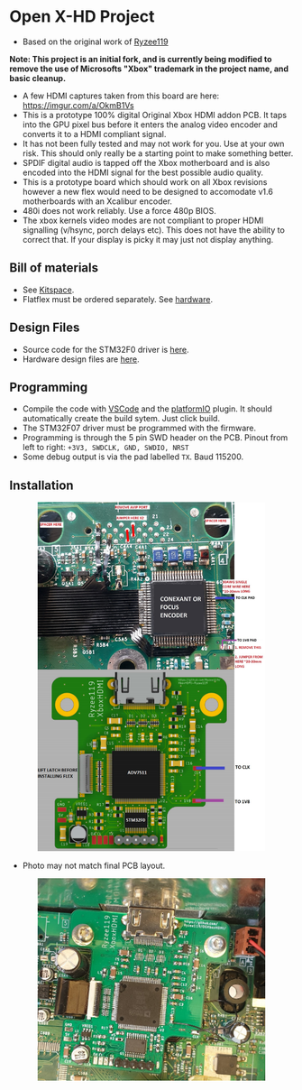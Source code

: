 # Open X-HD Project
* Based on the original work of [Ryzee119](https://github.com/Ryzee119/XboxHDMI-Ryzee119)

**Note: This project is an initial fork, and is currently being modified to remove the use of Microsofts "Xbox" trademark in the project name, and basic cleanup.**

* A few HDMI captures taken from this board are here: https://imgur.com/a/OkmB1Vs
* This is a prototype 100% digital Original Xbox HDMI addon PCB. It taps into the GPU pixel bus before it enters the analog video encoder and converts it to a HDMI compliant signal.
* It has not been fully tested and may not work for you. Use at your own risk. This should only really be a starting point to make something better.
* SPDIF digital audio is tapped off the Xbox motherboard and is also encoded into the HDMI signal for the best possible audio quality.
* This is a prototype board which should work on all Xbox revisions however a new flex would need to be designed to accomodate v1.6 motherboards with an Xcalibur encoder.
* 480i does not work reliably. Use a force 480p BIOS.
* The xbox kernels video modes are not compliant to proper HDMI signalling (v/hsync, porch delays etc). This does not have the ability to correct that. If your display is picky it may just not display anything.

## Bill of materials
* See [Kitspace](https://kitspace.org/boards/github.com/ryzee119/XboxHDMI-Ryzee119/).
* Flatflex must be ordered separately. See [hardware](./hardware).

## Design Files
* Source code for the STM32F0 driver is [here](./src).
* Hardware design files are [here](./hardware).

## Programming
* Compile the code with [VSCode](https://code.visualstudio.com/) and the [platformIO](https://platformio.org/install/ide?install=vscode) plugin. It should automatically create the build sytem. Just click build.
* The STM32F07 driver must be programmed with the firmware.
* Programming is through the 5 pin SWD header on the PCB. Pinout from left to right: `+3V3, SWDCLK, GND, SWDIO, NRST`
* Some debug output is via the pad labelled `TX`. Baud 115200.

## Installation

<p align="center"><img src=".images/install.jpg" alt="installation" width="80%"/></p>

* Photo may not match final PCB layout.
<p align="center"><img src=".images/proto.jpg" alt="installation" width="80%"/></p>
